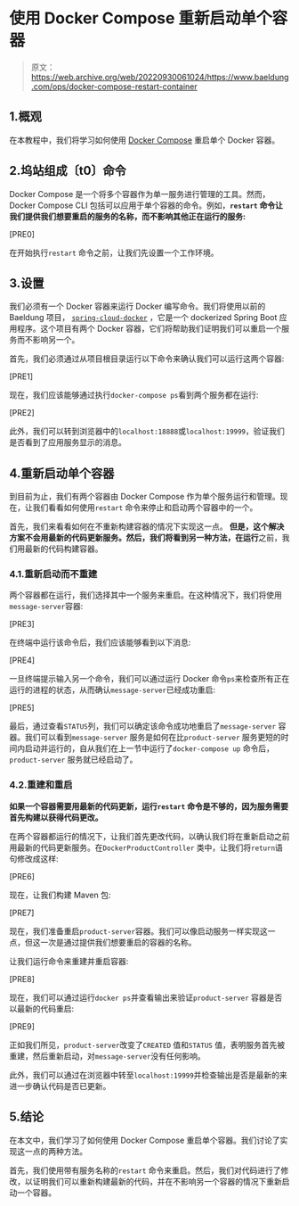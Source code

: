 # 使用 Docker Compose 重新启动单个容器

> 原文：<https://web.archive.org/web/20220930061024/https://www.baeldung.com/ops/docker-compose-restart-container>

## 1.概观

在本教程中，我们将学习如何使用 [Docker Compose](/web/20220727020745/https://www.baeldung.com/ops/docker-compose) 重启单个 Docker 容器。

## 2.坞站组成〔t0〕命令

Docker Compose 是一个将多个容器作为单一服务进行管理的工具。然而，Docker Compose CLI 包括可以应用于单个容器的命令。例如，**`restart` 命令让我们提供我们想要重启的服务的名称，而不影响其他正在运行的服务:**

[PRE0]

在开始执行`restart` 命令之前，让我们先设置一个工作环境。

## 3.设置

我们必须有一个 Docker 容器来运行 Docker 编写命令。我们将使用以前的 Baeldung 项目， [`spring-cloud-docker`](https://web.archive.org/web/20220727020745/https://github.com/eugenp/tutorials/tree/master/spring-cloud-modules/spring-cloud-docker) ，它是一个 dockerized Spring Boot 应用程序。这个项目有两个 Docker 容器，它们将帮助我们证明我们可以重启一个服务而不影响另一个。

首先，我们必须通过从项目根目录运行以下命令来确认我们可以运行这两个容器:

[PRE1]

现在，我们应该能够通过执行`docker-compose ps`看到两个服务都在运行:

[PRE2]

此外，我们可以转到浏览器中的`localhost:18888`或`localhost:19999`，验证我们是否看到了应用服务显示的消息。

## 4.重新启动单个容器

到目前为止，我们有两个容器由 Docker Compose 作为单个服务运行和管理。现在，让我们看看如何使用`restart` 命令来停止和启动两个容器中的一个。

首先，我们来看看如何在不重新构建容器的情况下实现这一点。 **但是，这个解决方案不会用最新的代码更新服务。然后，我们将看到另一种方法，在运行**之前，我们用最新的代码构建容器。

### 4.1.重新启动而不重建

两个容器都在运行，我们选择其中一个服务来重启。在这种情况下，我们将使用`message-server`容器:

[PRE3]

在终端中运行该命令后，我们应该能够看到以下消息:

[PRE4]

一旦终端提示输入另一个命令，我们可以通过运行 Docker 命令`ps`来检查所有正在运行的进程的状态，从而确认`message-server`已经成功重启:

[PRE5]

最后，通过查看`STATUS`列，我们可以确定该命令成功地重启了`message-server` 容器。我们可以看到`message-server` 服务是如何在比`product-server` 服务更短的时间内启动并运行的，自从我们在上一节中运行了`docker-compose up` 命令后，`product-server` 服务就已经启动了。

### 4.2.**重建和重启**

**如果一个容器需要用最新的代码更新，运行`restart` 命令是不够的，因为服务需要首先构建以获得代码更改。**

在两个容器都运行的情况下，让我们首先更改代码，以确认我们将在重新启动之前用最新的代码更新服务。在`DockerProductController` 类中，让我们将`return`语句修改成这样:

[PRE6]

现在，让我们构建 Maven 包:

[PRE7]

现在，我们准备重启`product-server`容器。我们可以像启动服务一样实现这一点，但这一次是通过提供我们想要重启的容器的名称。

让我们运行命令来重建并重启容器:

[PRE8]

现在，我们可以通过运行`docker ps`并查看输出来验证`product-server` 容器是否以最新的代码重启:

[PRE9]

正如我们所见，`product-server`改变了`CREATED` 值和`STATUS` 值，表明服务首先被重建，然后重新启动，对`message-server`没有任何影响。

此外，我们可以通过在浏览器中转至`localhost:19999`并检查输出是否是最新的来进一步确认代码是否已更新。

## 5.结论

在本文中，我们学习了如何使用 Docker Compose 重启单个容器。我们讨论了实现这一点的两种方法。

首先，我们使用带有服务名称的`restart` 命令来重启。然后，我们对代码进行了修改，以证明我们可以重新构建最新的代码，并在不影响另一个容器的情况下重新启动一个容器。